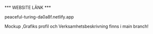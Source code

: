 
*** WEBSITE LÄNK ***

peaceful-turing-da0a8f.netlify.app



Mockup ,Grafiks profil och Verksamhetsbeskrivning finns i main branch!
